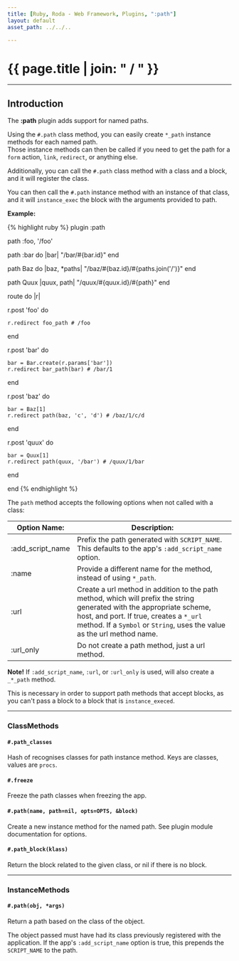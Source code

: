 ```yaml
---
title: [Ruby, Roda - Web Framework, Plugins, ":path"]
layout: default
asset_path: ../../..

---
```


# {{ page.title | join: " / " }}

---- 

## Introduction


The **:path** plugin adds support for named paths.  

Using the `#.path` class method, you can easily create `*_path` instance methods for each named path.  
Those instance methods can then be called if you need to get the path for a `form` action, `link`, 
`redirect`, or anything else.


Additionally, you can call the `#.path` class method with a class and a block, and it will register
the class.  

You can then call the `#.path` instance method with an instance of that class, and it will `instance_exec` 
the block with the arguments provided to path.

**Example:**


{% highlight ruby %}
plugin :path

path :foo, '/foo'

path :bar do |bar|
  "/bar/#{bar.id}"
end

path Baz do |baz, *paths|
  "/baz/#{baz.id}/#{paths.join('/')}"
end

path Quux |quux, path|
  "/quux/#{quux.id}/#{path}"
end


route do |r|
  
  r.post 'foo' do
    
    r.redirect foo_path # /foo
    
  end
  
  r.post 'bar' do
    
    bar = Bar.create(r.params['bar'])
    r.redirect bar_path(bar) # /bar/1
    
  end
  
  r.post 'baz' do
    
    bar = Baz[1]
    r.redirect path(baz, 'c', 'd') # /baz/1/c/d
    
  end
  
  r.post 'quux' do
    
    bar = Quux[1]
    r.redirect path(quux, '/bar') # /quux/1/bar
    
  end
  
end
{% endhighlight %}


The `path` method accepts the following options when not called with a class:


| **Option Name:** | **Description:** |
| --- | --- |
| :add_script_name      | Prefix the path generated with `SCRIPT_NAME`. This defaults to the app's `:add_script_name` option. |
| :name                 | Provide a different name for the method, instead of using `*_path`. |
| :url                  | Create a url method in addition to the path method, which will prefix the string generated with the appropriate scheme, host, and port.  If true, creates a `*_url` method.  If a `Symbol` or `String`, uses the value as the url method name. |
| :url_only             | Do not create a path method, just a url method.|


**Note!** If `:add_script_name`, `:url`, or `:url_only` is used, will also create a `_*_path` method.  

This is necessary in order to support path methods that accept blocks, as you can't pass a block to 
a block that is `instance_execed`.


--- 

### ClassMethods

#### `#.path_classes`

Hash of recognises classes for path instance method.  Keys are classes, values are `procs`.


#### `#.freeze`

Freeze the path classes when freezing the app.


#### `#.path(name, path=nil, opts=OPTS, &block)`

Create a new instance method for the named path.  See plugin module documentation for options.

#### `#.path_block(klass)`

Return the block related to the given class, or nil if there is no block.


---

### InstanceMethods

#### `#.path(obj, *args)`

Return a path based on the class of the object.  

The object passed must have had its class previously registered with the application.  If the app's 
`:add_script_name` option is true, this prepends the `SCRIPT_NAME` to the path.



